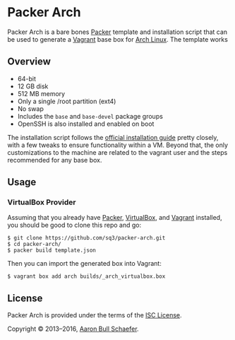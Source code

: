 Packer Arch
===========

Packer Arch is a bare bones [Packer](https://www.packer.io/) template and
installation script that can be used to generate a [Vagrant](https://www.vagrantup.com/)
base box for [Arch Linux](https://www.archlinux.org/). The template works

Overview
--------

* 64-bit
* 12 GB disk
* 512 MB memory
* Only a single /root partition (ext4)
* No swap
* Includes the `base` and `base-devel` package groups
* OpenSSH is also installed and enabled on boot

The installation script follows the
[official installation guide](https://wiki.archlinux.org/index.php/Installation_Guide)
pretty closely, with a few tweaks to ensure functionality within a VM. Beyond
that, the only customizations to the machine are related to the vagrant user
and the steps recommended for any base box.

Usage
-----

### VirtualBox Provider

Assuming that you already have [Packer](https://www.packer.io/),
[VirtualBox](https://www.virtualbox.org/), and
[Vagrant](https://www.vagrantup.com) installed, you
should be good to clone this repo and go:

    $ git clone https://github.com/sq3/packer-arch.git
    $ cd packer-arch/
    $ packer build template.json

Then you can import the generated box into Vagrant:

    $ vagrant box add arch builds/_arch_virtualbox.box


License
-------

Packer Arch is provided under the terms of the
[ISC License](https://en.wikipedia.org/wiki/ISC_license).

Copyright &copy; 2013&#8211;2016, [Aaron Bull Schaefer](mailto:aaron@elasticdog.com).
